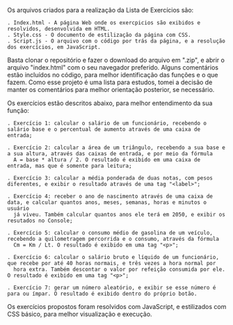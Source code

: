   Os arquivos criados para a realização da Lista de Exercícios são:
  
    . Index.html - A página Web onde os exercpicios são exibidos e resolvidos, desenvolvida em HTML.
    . Style.css - O documento de estilização da página com CSS.
    . Script.js - O arquivo com o código por trás da página, e a resolução dos exercícios, em JavaScript.

  Basta clonar o repositório e fazer o download do arquivo em ".zip", e abrir o arquivo "index.html" com o seu navegador preferido.
  Alguns comentários estão incluídos no código, para melhor identificação das funções e o que fazem. Como esse projeto é uma lista para
estudos, tomei a decisão de manter os comentários para melhor orientação posterior, se necessário.

  Os exercícios estão descritos abaixo, para melhor entendimento da sua função:
  
    . Exercício 1: calcular o salário de um funcionário, recebendo o salário base e o percentual de aumento através de uma caixa de entrada;
    
    . Exercício 2: calcular a área de um triângulo, recebendo a sua base e a sua altura, através das caixas de entrada, e por meio da fórmula
      A = base * altura / 2. O resultado é exibido em uma caixa de entrada, mas que é somente para leitura;
      
    . Exercício 3: calcular a média ponderada de duas notas, com pesos diferentes, e exibir o resultado através de uma tag "<label>";
    
    . Exercício 4: receber o ano de nascimento através de uma caixa de data, e calcular quantos anos, meses, semanas, horas e minutos o usuário
      já viveu. Também calcular quantos anos ele terá em 2050, e exibir os resutados no Console;
      
    . Exercício 5: calcular o consumo médio de gasolina de um veículo, recebendo a quilometragem percorrida e o consumo, através da fórmula
      Cm = Km / Lt. O resultado é exibido em uma tag "<p>";
      
    . Exercício 6: calcular o salário bruto e líquido de um funcionário, que recebe por até 40 horas normais, e três vezes a hora normal por 
      hora extra. Também descontar o valor por refeição consumida por ele. O resultado é exibido em uma tag "<p>";
      
    . Exercício 7: gerar um número aleatório, e exibir se esse número é para ou ímpar. O resultado é exibido dentro do próprio botão.

  Os exercícios propostos foram resolvidos com JavaScript, e estilizados com CSS básico, para melhor visualização e execução. 
